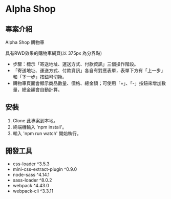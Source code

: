 # Alpha Shop
## 專案介紹
Alpha Shop 購物車

具有RWD效果的購物車網頁(以 375px 為分界點)
- 步驟：標示「寄送地址、運送方式、付款資訊」三個操作階段。
- 「寄送地址、運送方式、付款資訊」各自有對應表單，表單下方有「上一步」和「下一步」按鈕可切換。
- 購物車頁面會顯示商品數量、價格、總金額；可使用「+」、「-」按鈕來增加數量，總金額會自動計算。

## 安裝
1. Clone 此專案到本地。
2. 終端機輸入 'npm install'。
3. 輸入 'npm run watch' 開始執行。


## 開發工具
- css-loader ^3.5.3
- mini-css-extract-plugin ^0.9.0
- node-sass ^4.14.1
- sass-loader ^8.0.2
- webpack ^4.43.0
- webpack-cli ^3.3.11